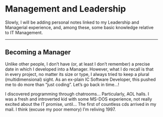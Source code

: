 # Management and Leadership

Slowly, I will be adding personal notes linked to my Leadership and Managerial experience, and, among these, some basic knowledge relative to IT Management. 

---

## Becoming a Manager

Unlike other people, I don’t have (or, at least I don’t remember) a precise date in which I developed into a Manager. However, what I do recall is that in every project, no matter its size or type, I always tried to keep a plural (multidimensional) sight. As an ex-plain IC Software Developer, this pushed me to do more than “just coding”. Let’s go back in time...!

I discovered programming through chatrooms... Particularly, AOL halls.
I was a fresh and introverted kid with some MS-DOS experience, not really excited about the IT promise, until... The first of countless cds arrived in my mail. I think (excuse my poor memory) I’m reliving 1997. 
